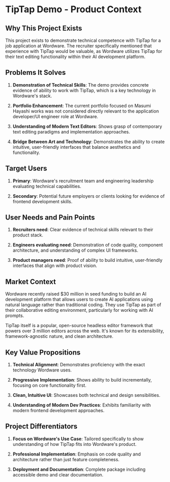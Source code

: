 # TipTap Demo - Product Context

## Why This Project Exists
This project exists to demonstrate technical competence with TipTap for a job application at Wordware. The recruiter specifically mentioned that experience with TipTap would be valuable, as Wordware utilizes TipTap for their text editing functionality within their AI development platform.

## Problems It Solves
1. **Demonstration of Technical Skills**: The demo provides concrete evidence of ability to work with TipTap, which is a key technology in Wordware's stack.

2. **Portfolio Enhancement**: The current portfolio focused on Masumi Hayashi works was not considered directly relevant to the application developer/UI engineer role at Wordware.

3. **Understanding of Modern Text Editors**: Shows grasp of contemporary text editing paradigms and implementation approaches.

4. **Bridge Between Art and Technology**: Demonstrates the ability to create intuitive, user-friendly interfaces that balance aesthetics and functionality.

## Target Users
1. **Primary**: Wordware's recruitment team and engineering leadership evaluating technical capabilities.

2. **Secondary**: Potential future employers or clients looking for evidence of frontend development skills.

## User Needs and Pain Points
1. **Recruiters need**: Clear evidence of technical skills relevant to their product stack.
   
2. **Engineers evaluating need**: Demonstration of code quality, component architecture, and understanding of complex UI frameworks.
   
3. **Product managers need**: Proof of ability to build intuitive, user-friendly interfaces that align with product vision.

## Market Context
Wordware recently raised $30 million in seed funding to build an AI development platform that allows users to create AI applications using natural language rather than traditional coding. They use TipTap as part of their collaborative editing environment, particularly for working with AI prompts.

TipTap itself is a popular, open-source headless editor framework that powers over 3 million editors across the web. It's known for its extensibility, framework-agnostic nature, and clean architecture.

## Key Value Propositions
1. **Technical Alignment**: Demonstrates proficiency with the exact technology Wordware uses.

2. **Progressive Implementation**: Shows ability to build incrementally, focusing on core functionality first.

3. **Clean, Intuitive UI**: Showcases both technical and design sensibilities.

4. **Understanding of Modern Dev Practices**: Exhibits familiarity with modern frontend development approaches.

## Project Differentiators
1. **Focus on Wordware's Use Case**: Tailored specifically to show understanding of how TipTap fits into Wordware's product.

2. **Professional Implementation**: Emphasis on code quality and architecture rather than just feature completeness.

3. **Deployment and Documentation**: Complete package including accessible demo and clear documentation.
